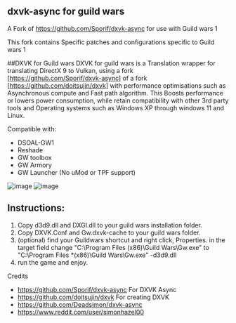 ## dxvk-async for guild wars
A Fork of https://github.com/Sporif/dxvk-async for use with Guild wars 1

This fork contains Specific patches and configurations specific to Guild wars 1


##DXVK for Guild wars
DXVK for guild wars is a Translation wrapper for translating DirectX 9 to Vulkan, using a fork [https://github.com/Sporif/dxvk-async] of a fork [https://github.com/doitsujin/dxvk] with performance optimisations such as Asynchronous compute and Fast path algorithm.
This Boosts performance or lowers power consumption, while retain compatibility with other 3rd party tools and Operating systems such as Windows XP through windows 11 and Linux.

Compatible with:
* DSOAL-GW1
* Reshade
* GW toolbox
* GW Armory 
* GW Launcher (No uMod or TPF support)

![image](https://user-images.githubusercontent.com/69606814/191030227-76c6d666-4f07-4ff6-95d4-875a2405c7dc.png)
![image](https://user-images.githubusercontent.com/69606814/190917152-de836a28-5d10-4460-903d-e3e20b6ee7fb.png)


## Instructions:

1. Copy d3d9.dll and DXGI.dll to your guild wars installation folder.
2. Copy DXVK.Conf and Gw.dxvk-cache to your guild wars folder.
3. (optional) find your Guildwars shortcut and right click, Properties. in the target field change "C:\Program Files (x86)\Guild Wars\Gw.exe" to "C:\Program Files *(x86)\Guild Wars\Gw.exe" -d3d9.dll
4. run the game and enjoy.

Credits
* https://github.com/Sporif/dxvk-async For DXVK Async
* https://github.com/doitsujin/dxvk For creating DXVK
* https://github.com/Deadsimon/dxvk-async
* https://www.reddit.com/user/simonhazel00

